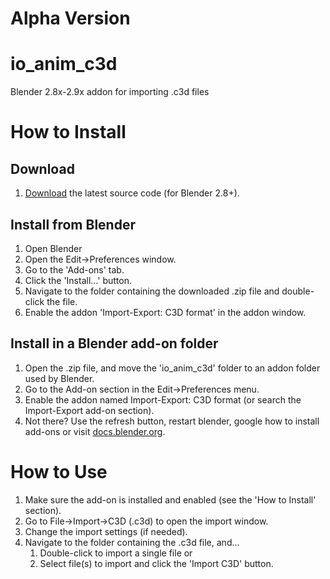 # Alpha Version
# io_anim_c3d
Blender 2.8x-2.9x addon for importing .c3d files

# How to Install

Download
-------
1. [Download](https://github.com/MattiasFredriksson/io_anim_c3d/archive/master.zip) the latest source code (for Blender 2.8+).


Install from Blender
-------
1. Open Blender
2. Open the Edit->Preferences window.
3. Go to the 'Add-ons' tab.
4. Click the 'Install...' button.
5. Navigate to the folder containing the downloaded .zip file and double-click the file.
6. Enable the addon 'Import-Export: C3D format' in the addon window.


Install in a Blender add-on folder
-------
1. Open the .zip file, and move the 'io_anim_c3d' folder to an addon folder used by Blender.
2. Go to the Add-on section in the Edit->Preferences menu.
3. Enable the addon named Import-Export: C3D format (or search the Import-Export add-on section).
4. Not there? Use the refresh button, restart blender, google how to install add-ons or visit [docs.blender.org](https://docs.blender.org/manual/en/latest/editors/preferences/addons.html).


# How to Use

1. Make sure the add-on is installed and enabled (see the 'How to Install' section).
2. Go to File->Import->C3D (.c3d) to open the import window.
3. Change the import settings (if needed).
4. Navigate to the folder containing the .c3d file, and... 
    1. Double-click to import a single file or
    2. Select file(s) to import and click the 'Import C3D' button.
